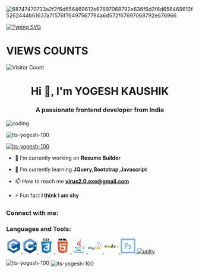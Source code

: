 <meta name="google-site-verification" content="NcQsSwgjnEyA_bALhP0pjlD9dGfV1chHQ4adLqDmEqI" />





![68747470733a2f2f6d656469612e67697068792e636f6d2f6d656469612f5262444b61637a71576f76497567794a6d572f67697068792e676966](https://user-images.githubusercontent.com/104625324/206218180-152f1990-7260-4162-93d6-4375c1f31a1e.gif)


[![Typing SVG](https://readme-typing-svg.demolab.com?font=Fira+Code&size=27&pause=1000&color=CD3C21&background=540EFF00&width=435&lines=Hello+Viewers;Its+Yogesh;Learning+Mode+ON)](https://git.io/typing-svg)


<H1> <B>VIEWS COUNTS</B> </H1>

![Visitor Count](https://profile-counter.glitch.me/{Its-Yogesh-100}/count.svg)


<h1 align="center">Hi 👋, I'm YOGESH KAUSHIK</h1>
<h3 align="center">A passionate frontend developer from India</h3>

<img  align="center" src="https://bestanimations.com/gifs/System-Failure.html" alt="coding">

<p align="left"> <img src="https://komarev.com/ghpvc/?username=its-yogesh-100&label=Profile%20views&color=0e75b6&style=flat" alt="its-yogesh-100" /> </p>

<p align="left"> <a href="https://github.com/ryo-ma/github-profile-trophy"><img src="https://github-profile-trophy.vercel.app/?username=its-yogesh-100" alt="its-yogesh-100" /></a> </p>

- 🔭 I’m currently working on **Resume Builder**

- 🌱 I’m currently learning **JQuery,Bootstrap,Javascript**

- 📫 How to reach me **virus2.0.exe@gmail.com**

- ⚡ Fun fact **I think I am shy**

<h3 align="left">Connect with me:</h3>
<p align="left">
</p>

<h3 align="left">Languages and Tools:</h3>
<p align="left"> <a href="https://www.cprogramming.com/" target="_blank" rel="noreferrer"> <img src="https://raw.githubusercontent.com/devicons/devicon/master/icons/c/c-original.svg" alt="c" width="40" height="40"/> </a> <a href="https://www.w3schools.com/cpp/" target="_blank" rel="noreferrer"> <img src="https://raw.githubusercontent.com/devicons/devicon/master/icons/cplusplus/cplusplus-original.svg" alt="cplusplus" width="40" height="40"/> </a> <a href="https://www.w3schools.com/css/" target="_blank" rel="noreferrer"> <img src="https://raw.githubusercontent.com/devicons/devicon/master/icons/css3/css3-original-wordmark.svg" alt="css3" width="40" height="40"/> </a> <a href="https://www.w3.org/html/" target="_blank" rel="noreferrer"> <img src="https://raw.githubusercontent.com/devicons/devicon/master/icons/html5/html5-original-wordmark.svg" alt="html5" width="40" height="40"/> </a> <a href="https://www.java.com" target="_blank" rel="noreferrer"> <img src="https://raw.githubusercontent.com/devicons/devicon/master/icons/java/java-original.svg" alt="java" width="40" height="40"/> </a> <a href="https://www.mysql.com/" target="_blank" rel="noreferrer"> <img src="https://raw.githubusercontent.com/devicons/devicon/master/icons/mysql/mysql-original-wordmark.svg" alt="mysql" width="40" height="40"/> </a> <a href="https://nodejs.org" target="_blank" rel="noreferrer"> <img src="https://raw.githubusercontent.com/devicons/devicon/master/icons/nodejs/nodejs-original-wordmark.svg" alt="nodejs" width="40" height="40"/> </a> <a href="https://www.photoshop.com/en" target="_blank" rel="noreferrer"> <img src="https://raw.githubusercontent.com/devicons/devicon/master/icons/photoshop/photoshop-line.svg" alt="photoshop" width="40" height="40"/> </a> <a href="https://unity.com/" target="_blank" rel="noreferrer"> <img src="https://www.vectorlogo.zone/logos/unity3d/unity3d-icon.svg" alt="unity" width="40" height="40"/> </a> </p>

<p><img align="left" src="https://github-readme-stats.vercel.app/api/top-langs?username=its-yogesh-100&show_icons=true&locale=en&layout=compact" alt="its-yogesh-100" /></p>

<p>&nbsp;<img align="center" src="https://github-readme-stats.vercel.app/api?username=its-yogesh-100&show_icons=true&locale=en" alt="its-yogesh-100" /></p>


<!---
Its-Yogesh-100/Its-Yogesh-100 is a ✨ special ✨ repository because its `README.md` (this file) appears on your GitHub profile.
You can click the Preview link to take a look at your changes.
--->

